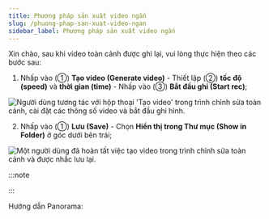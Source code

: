 ```yaml
---
title: Phương pháp sản xuất video ngắn
slug: /phuong-phap-san-xuat-video-ngan
sidebar_label: Phương pháp sản xuất video ngắn
---
```


Xin chào, sau khi video toàn cảnh được ghi lại, vui lòng thực hiện theo các bước sau:

1. Nhấp vào (①) **Tạo video (Generate video)** - Thiết lập (②) **tốc độ (speed)** và **thời gian (time)** - Nhấp vào (③) **Bắt đầu ghi (Start rec)**;

![Người dùng tương tác với hộp thoại 'Tạo video' trong trình chỉnh sửa toàn cảnh, cài đặt các thông số video và bắt đầu ghi hình.](https://storage.googleapis.com/jegavn_kb/images/1e062fc0-0875-4eee-9a41-6dac6ef99b84.png)

2. Nhấp vào (①) **Lưu (Save)** - Chọn **Hiển thị trong Thư mục (Show in Folder)** ở góc dưới bên trái;

![Một người dùng đã hoàn tất việc tạo video trong trình chỉnh sửa toàn cảnh và được nhắc lưu lại.](https://storage.googleapis.com/jegavn_kb/images/a3949038-26df-42e5-8031-54e97ea6e313.png)

:::note

:::

Hướng dẫn Panorama: